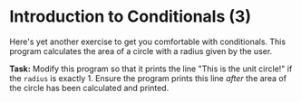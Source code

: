 # Introduction to Conditionals (3)
Here's yet another exercise to get you comfortable with conditionals. This program calculates the area of a circle with a radius given by the user.

**Task:** Modify this program so that it prints the line "This is the unit circle!" if the `radius` is exactly 1. Ensure the program prints this line *after* the area of the circle has been calculated and printed.
